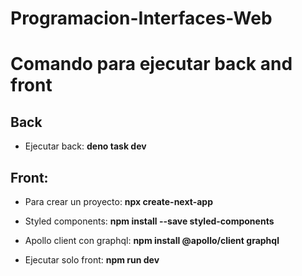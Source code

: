 # Programacion-Interfaces-Web

# Comando para ejecutar back and front


## Back

- Ejecutar back: **deno task dev**

## Front: 

- Para crear un proyecto: **npx create-next-app**

- Styled components: **npm install --save styled-components**

- Apollo client con graphql: **npm install @apollo/client graphql**

- Ejecutar solo front: **npm run dev**

